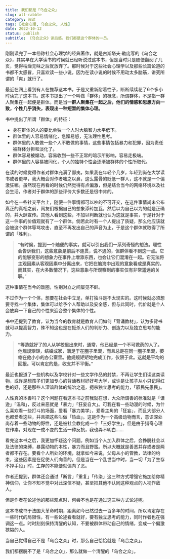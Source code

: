 ```yaml
---
title: 我们都是「乌合之众」
slug: all-rabble
category: 阅读
tags: [社会心理, 乌合之众, 人性]
date: 2022-10-12
status: publish
subtitle: 《乌合之众》读后感。我们都是这个群体的一员。
---
```


刚刚读完了一本俗称社会心理学的经典著作，就是古斯塔夫·勒庞写的《乌合之众》，其实早在大学读书的时候就已经听说过这本书，但是当时只是随便翻阅了几页，觉得枯燥无味之后就放弃了。那时候对于这些社会心理学以及那些长篇论道的书都不太感冒，只喜欢读一些小说，因为在读小说的时候不用动太多脑筋，讲究所谓的「爽」就行了。

最近在网上看到有人在推荐这本书，于是又重新耐着性子，断断续续花了6个多小时读完了这本书。这本书提出了一个叫做「群体」的概念，所谓群体，不是指一群人聚集在一起便是群体。而是当**一群人聚集在一起之后，他们的情感和思想方向一致，个性几乎消失，表现出一种短暂的集体心理。**

书中提出了所谓「群体」的特征：

- 身在群体的人的要比单独一个人时大脑智力水平低下。
- 群体里的人容易情绪化，急躁易怒，无法理性思考。
- 群体里的人敢做一些个人不敢做的事情，这些事情包括暴力和犯罪，因为责任被群体分担和淡化了。
- 群体容易被煽动，容易收到一些不正常的暗示所影响，容易走极端。
- 群体里的人容易被同化，个人的独特个性会逐渐被群体的个性所取代。

在读的时候觉得作者对群体充满了鄙夷，如果我在年轻个几岁，年轻到尚在大学读书或者更早，我大概会对作者嗤之以鼻，这么露骨的贬低一群人，这不就是一个偏激狂嘛。虽然现在再看的时候仍然觉得有点偏激，但是结合当今的网络环境以及社会生活，作者对于群体的那些评价大多数还是很中肯的。

如今在一些社交平台上，随便一件事情都可以吵的不可开交，在这件事情尚未公布真正的真相之前，网友们根据自己的想象添砖加瓦，然后以为自己以为的就是正确的，并大肆宣传。其他人看到这些，不加以判断就也认为这就是事实，于是针对于这一件事的价值观就有了一个群体。倘若此时有一个人提出了质疑，那么他应该就会被这个群体辱骂攻击，直至不再发出自己的声音为止，于是这个群体就取得了所谓的「胜利」。

> “**有时候，提到一个随便的事实，就可以引出我们一系列奇怪的想法。理性会告诉我们，这些意象是前后不连贯，说不通的，但群体看不到这一点。它的能够变形的想象力在事件上增添东西，也会让它们混淆在一起。它无法将主观因素从客观因素中分离出来，它把在脑海中出现的意象看成是真实的，而其实，在大多数情况下，这些意象与所观察到的事实仅有非常遥远的关联。**”

这种事情在当今的饭圈，性别对立之间屡见不鲜。

不过作为一个个体，想要在社会中立足，单打独斗是不太现实的。这时候就必须想要寻找一个集体，集体可以给予个人帮助以及安全感，但与此同时，代价就是个人会放弃一下自己的个性来迎合整个集体的个性。

书中还提到了教育，认为当今的教育就是教育人们如何「背诵教材」，认为多背书就可以提高智力，殊不知这也是在扼杀人们的判断力、创造力以及独立思考的能力。

> **“等造就好了的人从学校里出来时，通常，他已经是一个不可救药的人了。他规规矩矩，结婚成家，满足于在圈子里混，而且总是在同一圈子里混，萎缩在他小小的办公室里。他规规矩矩地完成工作，仅限于此。这就是平均的回报。可以肯定的是，收支并不平衡。”**

最近也报道了一些机构以及学校针对一些文学作品的封禁，不再让学生们读这类读物，或许是想孩子们更加专心的背诵教材好好考大学，或许是让孩子从小只记得红色的好，还是那些人深谙群体的统治之道，扼杀独立思考的能力，「驭民先愚民」。

人性真的本善吗？这个问题在看这本书之前我就在想，大众所谓善的标准就是「谦逊」「温和」，反过来恶就是「暴力」「狂妄自大」。可我在看一些动漫的时候，为什么喜欢看一些打斗的场面，爱看「暴力美学」，爱看主角的「狂妄」，而且大部分人也都爱看这些，并且把这些叫做「热血」。这是作为一个高级动物而言，意识深处尚存着一些动物的野性，还是被社会教化成一个「三好学生」，但是由于猎奇心理在作祟，对现在一成不变的生活一种反抗，我也弄不明白……

看完这本书之后，我更加怀疑这个问题。例如当个人加入群体之后，会挣脱社会以及法律的束缚，暴露动物的本性，暴力而且野蛮。所以大概就是善恶并存或者是两者都不存在。要看个人所处的环境，就拿如今来说，父母从小的管教，法律的约束，这些因素是在促使人们向善的。但是当在一个乱世当中时，当一切「为了生存不择手段」时，生存的本能便就偏向了恶。

作者还提到，群体还会通过「断言」「重复」「传染」这三种方式增强它施加给你精神信仰，让你不知不觉中对此深信不疑，甚至把其他不认同这种观点的人视作敌人。

但是作者在论述他的那些观点时，何尝不也是在通过这三种方式论述呢。

这本书成书于法国大革命时期，距离如今已然过去一百多年的时间，所以肯定存在一些时代的局限性，有一些论述看看就好，要有独立思考的能力，同时作者也在强调这一点。时时刻刻保持清醒的认知，不要被群体带动自己的情绪，变成一个偏激狭隘的人。

当自己觉得自己不是「乌合之众」时，那么自己恰恰就是「乌合之众」。

我们都摆脱不了是「乌合之众」，那么就做一个清醒的「乌合之众」。



